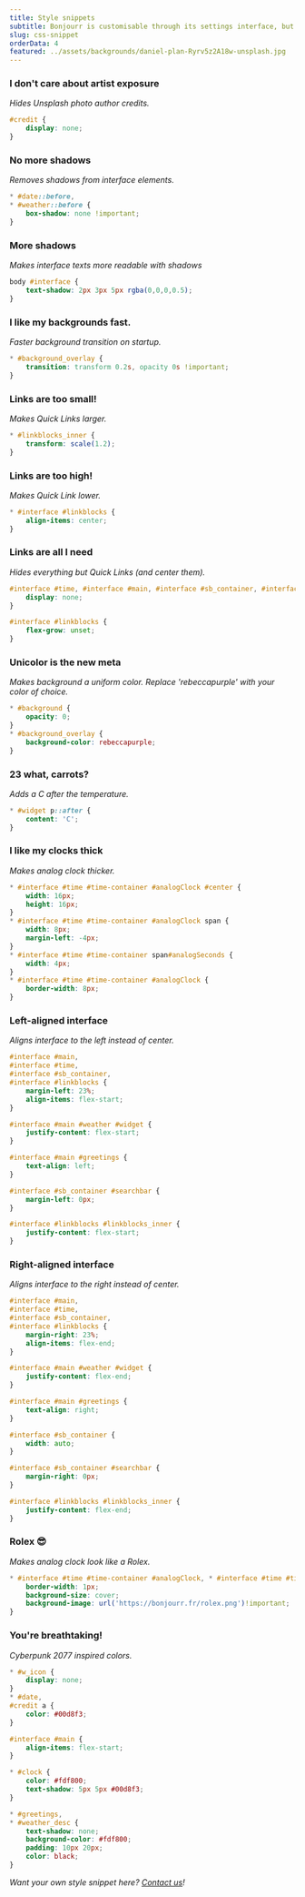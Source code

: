 ```yaml
---
title: Style snippets
subtitle: Bonjourr is customisable through its settings interface, but there are many more things you can do! Copy and paste those style snippets in their dedicated section of the settings to unlock some new possibilities.
slug: css-snippet
orderData: 4
featured: ../assets/backgrounds/daniel-plan-Ryrv5z2A18w-unsplash.jpg
---
```


### I don't care about artist exposure
_Hides Unsplash photo author credits._
```css
#credit {
    display: none;
}
```

### No more shadows
_Removes shadows from interface elements._
```css
* #date::before,
* #weather::before {
    box-shadow: none !important;
}
```

### More shadows
_Makes interface texts more readable with shadows_
```css
body #interface {
    text-shadow: 2px 3px 5px rgba(0,0,0,0.5);
}
```

### I like my backgrounds fast.
_Faster background transition on startup._
```css
* #background_overlay {
    transition: transform 0.2s, opacity 0s !important;
}
```

### Links are too small!
_Makes Quick Links larger._
```css
* #linkblocks_inner {
    transform: scale(1.2);
}
```

### Links are too high!
_Makes Quick Link lower._
```css
* #interface #linkblocks {
    align-items: center;
}
```

### Links are all I need
_Hides everything but Quick Links (and center them)._
```css
#interface #time, #interface #main, #interface #sb_container, #interface #quotes_container {
    display: none;
}

#interface #linkblocks {
    flex-grow: unset;
}
```

### Unicolor is the new meta
_Makes background a uniform color. Replace 'rebeccapurple' with your color of choice._
```css
* #background {
    opacity: 0;
}
* #background_overlay {
    background-color: rebeccapurple;
}
```

### 23 what, carrots?
_Adds a C after the temperature._
```css
* #widget p::after {
    content: 'C';
}
```

### I like my clocks thick
_Makes analog clock thicker._
```css
* #interface #time #time-container #analogClock #center {
    width: 16px;
    height: 16px;
}
* #interface #time #time-container #analogClock span {
    width: 8px;
    margin-left: -4px;
}
* #interface #time #time-container span#analogSeconds {
    width: 4px;
}
* #interface #time #time-container #analogClock {
    border-width: 8px;
}
```

### Left-aligned interface
_Aligns interface to the left instead of center._
```css
#interface #main,
#interface #time,
#interface #sb_container,
#interface #linkblocks {
    margin-left: 23%;
    align-items: flex-start;
}

#interface #main #weather #widget {
    justify-content: flex-start;
}

#interface #main #greetings {
    text-align: left;
}

#interface #sb_container #searchbar {
    margin-left: 0px;
}

#interface #linkblocks #linkblocks_inner {
    justify-content: flex-start;
}
```

### Right-aligned interface
_Aligns interface to the right instead of center._
```css
#interface #main,
#interface #time,
#interface #sb_container,
#interface #linkblocks {
    margin-right: 23%;
    align-items: flex-end;
}

#interface #main #weather #widget {
    justify-content: flex-end;
}

#interface #main #greetings {
    text-align: right;
}

#interface #sb_container {
    width: auto;
}

#interface #sb_container #searchbar {
    margin-right: 0px;
}

#interface #linkblocks #linkblocks_inner {
    justify-content: flex-end;
}
```

### Rolex 😎
_Makes analog clock look like a Rolex._
```css
* #interface #time #time-container #analogClock, * #interface #time #time-container #analogClock:hover {
    border-width: 1px;
    background-size: cover;
    background-image: url('https://bonjourr.fr/rolex.png')!important;
}
```

### You're breathtaking!
_Cyberpunk 2077 inspired colors._
```css
* #w_icon {
    display: none;
}
* #date,
#credit a {
    color: #00d8f3;
}

#interface #main {
    align-items: flex-start;
}

* #clock {
    color: #fdf800;
    text-shadow: 5px 5px #00d8f3;
}

* #greetings,
* #weather_desc {
    text-shadow: none;
    background-color: #fdf800;
    padding: 10px 20px;
    color: black;
}
```

_Want your own style snippet here? [Contact us](/#further)!_
